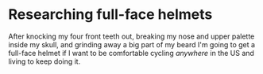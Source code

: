 # Researching full-face helmets

After knocking my four front teeth out, breaking my nose and upper palette inside my skull, and grinding away a big part of my beard I'm going to get a full-face helmet if I want to be comfortable cycling *anywhere* in the US and living to keep doing it.

